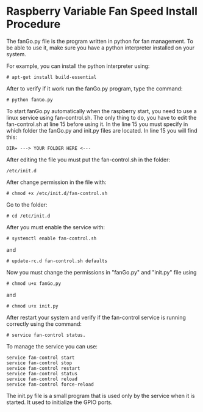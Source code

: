 # Raspberry Variable Fan Speed Install Procedure

The fanGo.py file is the program written in python for fan management. To be able to use it, make sure you have a python interpreter installed on your system.

For example, you can install the python interpreter using:   

    # apt-get install build-essential

After to verify if it work run the fanGo.py program, type the command: 

    # python fanGo.py 

To start fanGo.py automatically when the raspberry start, you need to use a linux service using fan-control.sh.
The only thing to do, you have to edit the fan-control.sh at line 15 before using it. In the line 15 you must specify in which folder the fanGo.py and init.py files are located. 
In line 15 you will find this:

    DIR= ---> YOUR FOLDER HERE <---

After editing the file you must put the fan-control.sh in the folder: 

    /etc/init.d

After change permission in the file with:

    # chmod +x /etc/init.d/fan-control.sh

Go to the folder:

    # cd /etc/init.d 

After you must enable the service with:
          
    # systemctl enable fan-control.sh

and

    # update-rc.d fan-control.sh defaults
    
Now you must change the permissions in "fanGo.py" and "init.py" file using

    # chmod u+x fanGo,py
    
and

    # chmod u+x init.py

After restart your system and verify if the fan-control service is running correctly using the command: 

    # service fan-control status.

To manage the service you can use: 

    service fan-control start
    service fan-control stop
    service fan-control restart
    service fan-control status
    service fan-control reload
    service fan-control force-reload

The init.py file is a small program that is used only by the service when it is started. It used to initialize the GPIO ports.
